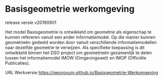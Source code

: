 Basisgeometrie werkomgeving
==============

release versie v20190901

Het model Basisgeometrie is ontwikkeld om geometrie als eigenschap te kunnen
refereren vanuit een ander informatiemodel. Op die manier kunnen geometrieën
gedeeld worden door vanuit verschillende informatiemodellen naar dezelfde
geometrie te verwijzen. Als specifieke toepassing is dit ontwikkeld binnen het
DSO project om geometrieën gezamenlijk te delen tussen het informatiemodel IMOW
(Omgevingswet) en IMOP (Officiële Publicaties).

URL Werkversie https://geonovum.github.io/Basisgeometrie-Werkomgeving
